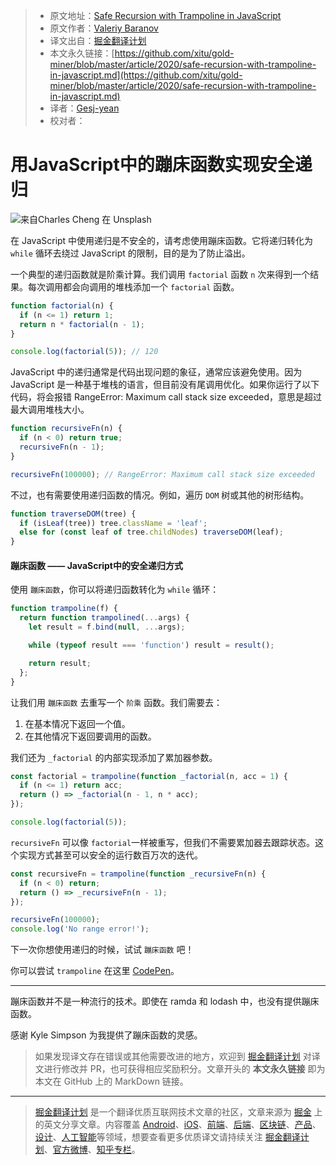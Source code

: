 > * 原文地址：[Safe Recursion with Trampoline in JavaScript](https://levelup.gitconnected.com/safe-recursion-with-trampoline-in-javascript-dbec2b903022)
> * 原文作者：[Valeriy Baranov](https://medium.com/@baranovxyz)
> * 译文出自：[掘金翻译计划](https://github.com/xitu/gold-miner)
> * 本文永久链接：[https://github.com/xitu/gold-miner/blob/master/article/2020/safe-recursion-with-trampoline-in-javascript.md](https://github.com/xitu/gold-miner/blob/master/article/2020/safe-recursion-with-trampoline-in-javascript.md)
> * 译者：[Gesj-yean](https://github.com/Gesj-yean)
> * 校对者：

# 用JavaScript中的蹦床函数实现安全递归

![来自[Charles Cheng](https://unsplash.com/@charlesc7?utm_source=medium&utm_medium=referral) 在 [Unsplash](https://unsplash.com?utm_source=medium&utm_medium=referral)](https://cdn-images-1.medium.com/max/7274/0*9Sxt2ppwVpNELxC0)

在 JavaScript 中使用递归是不安全的，请考虑使用蹦床函数。它将递归转化为 `while` 循环去绕过 JavaScript 的限制，目的是为了防止溢出。

一个典型的递归函数就是阶乘计算。我们调用 `factorial` 函数 `n` 次来得到一个结果。每次调用都会向调用的堆栈添加一个 `factorial` 函数。

```JavaScript
function factorial(n) {
  if (n <= 1) return 1;
  return n * factorial(n - 1);
}

console.log(factorial(5)); // 120
```

JavaScript 中的递归通常是代码出现问题的象征，通常应该避免使用。因为 JavaScript 是一种基于堆栈的语言，但目前没有尾调用优化。如果你运行了以下代码，将会报错 RangeError: Maximum call stack size exceeded，意思是超过最大调用堆栈大小。

```JavaScript
function recursiveFn(n) {
  if (n < 0) return true;
  recursiveFn(n - 1);
}

recursiveFn(100000); // RangeError: Maximum call stack size exceeded
```

不过，也有需要使用递归函数的情况。例如，遍历 `DOM` 树或其他的树形结构。

```JavaScript
function traverseDOM(tree) {
  if (isLeaf(tree)) tree.className = 'leaf';
  else for (const leaf of tree.childNodes) traverseDOM(leaf);
}
```

#### 蹦床函数 —— JavaScript中的安全递归方式

使用 `蹦床函数`，你可以将递归函数转化为 `while` 循环：

```JavaScript
function trampoline(f) {
  return function trampolined(...args) {
    let result = f.bind(null, ...args);

    while (typeof result === 'function') result = result();

    return result;
  };
}
```

让我们用 `蹦床函数` 去重写一个 `阶乘` 函数。我们需要去：

1. 在基本情况下返回一个值。
2. 在其他情况下返回要调用的函数。

我们还为 `_factorial` 的内部实现添加了累加器参数。

```JavaScript
const factorial = trampoline(function _factorial(n, acc = 1) {
  if (n <= 1) return acc;
  return () => _factorial(n - 1, n * acc);
});

console.log(factorial(5));
```

 `recursiveFn` 可以像 `factorial`一样被重写，但我们不需要累加器去跟踪状态。这个实现方式甚至可以安全的运行数百万次的迭代。

```JavaScript
const recursiveFn = trampoline(function _recursiveFn(n) {
  if (n < 0) return;
  return () => _recursiveFn(n - 1);
});

recursiveFn(100000);
console.log('No range error!');
```

下一次你想使用递归的时候，试试 `蹦床函数` 吧！

你可以尝试 `trampoline` 在这里 [CodePen](https://codepen.io/baranovxyz/pen/zYvjKGN)。

---

蹦床函数并不是一种流行的技术。即使在 ramda 和 lodash 中，也没有提供蹦床函数。

感谢 Kyle Simpson 为我提供了蹦床函数的灵感。

> 如果发现译文存在错误或其他需要改进的地方，欢迎到 [掘金翻译计划](https://github.com/xitu/gold-miner) 对译文进行修改并 PR，也可获得相应奖励积分。文章开头的 **本文永久链接** 即为本文在 GitHub 上的 MarkDown 链接。

---

> [掘金翻译计划](https://github.com/xitu/gold-miner) 是一个翻译优质互联网技术文章的社区，文章来源为 [掘金](https://juejin.im) 上的英文分享文章。内容覆盖 [Android](https://github.com/xitu/gold-miner#android)、[iOS](https://github.com/xitu/gold-miner#ios)、[前端](https://github.com/xitu/gold-miner#前端)、[后端](https://github.com/xitu/gold-miner#后端)、[区块链](https://github.com/xitu/gold-miner#区块链)、[产品](https://github.com/xitu/gold-miner#产品)、[设计](https://github.com/xitu/gold-miner#设计)、[人工智能](https://github.com/xitu/gold-miner#人工智能)等领域，想要查看更多优质译文请持续关注 [掘金翻译计划](https://github.com/xitu/gold-miner)、[官方微博](http://weibo.com/juejinfanyi)、[知乎专栏](https://zhuanlan.zhihu.com/juejinfanyi)。
